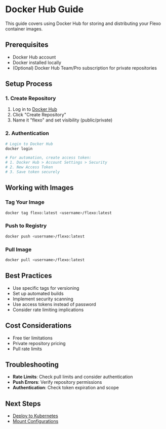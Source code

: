 # Docker Hub Guide

This guide covers using Docker Hub for storing and distributing your Flexo container images.

## Prerequisites

- Docker Hub account
- Docker installed locally
- (Optional) Docker Hub Team/Pro subscription for private repositories

## Setup Process

### 1. Create Repository
1. Log in to [Docker Hub](https://hub.docker.com)
2. Click "Create Repository"
3. Name it "flexo" and set visibility (public/private)

### 2. Authentication
```bash
# Login to Docker Hub
docker login

# For automation, create access token:
# 1. Docker Hub > Account Settings > Security
# 2. New Access Token
# 3. Save token securely
```

## Working with Images

### Tag Your Image
```bash
docker tag flexo:latest <username>/flexo:latest
```

### Push to Registry
```bash
docker push <username>/flexo:latest
```

### Pull Image
```bash
docker pull <username>/flexo:latest
```

## Best Practices

- Use specific tags for versioning
- Set up automated builds
- Implement security scanning
- Use access tokens instead of password
- Consider rate limiting implications

## Cost Considerations

- Free tier limitations
- Private repository pricing
- Pull rate limits

## Troubleshooting

- **Rate Limits**: Check pull limits and consider authentication
- **Push Errors**: Verify repository permissions
- **Authentication**: Check token expiration and scope

## Next Steps

- [Deploy to Kubernetes](../platforms/kubernetes.md)
- [Mount Configurations](../../configuration/mounting.md)
